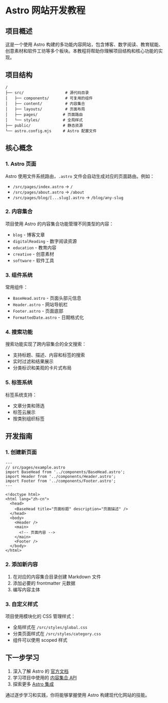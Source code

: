 # Astro 网站开发教程

## 项目概述
这是一个使用 Astro 构建的多功能内容网站，包含博客、数字阅读、教育赋能、创意素材和软件工坊等多个板块。本教程将帮助你理解项目结构和核心功能的实现。

## 项目结构

```
/
├── src/                  # 源代码目录
│   ├── components/       # 可复用的组件
│   ├── content/          # 内容集合
│   ├── layouts/          # 页面布局
│   ├── pages/           # 页面路由
│   └── styles/          # 全局样式
├── public/              # 静态资源
└── astro.config.mjs     # Astro 配置文件
```

## 核心概念

### 1. Astro 页面
Astro 使用文件系统路由，`.astro` 文件会自动生成对应的页面路由。例如：
- `/src/pages/index.astro` → `/`
- `/src/pages/about.astro` → `/about`
- `/src/pages/blog/[...slug].astro` → `/blog/any-slug`

### 2. 内容集合
项目使用 Astro 的内容集合功能管理不同类型的内容：
- `blog` - 博客文章
- `digitalReading` - 数字阅读资源
- `education` - 教育内容
- `creative` - 创意素材
- `software` - 软件工具

### 3. 组件系统
常用组件：
- `BaseHead.astro` - 页面头部元信息
- `Header.astro` - 网站导航栏
- `Footer.astro` - 页面底部
- `FormattedDate.astro` - 日期格式化

### 4. 搜索功能
搜索功能实现了跨内容集合的全文搜索：
- 支持标题、描述、内容和标签的搜索
- 实时过滤和结果展示
- 分类标识和美观的卡片式布局

### 5. 标签系统
标签系统支持：
- 文章分类和筛选
- 标签云展示
- 按类别组织标签

## 开发指南

### 1. 创建新页面
```astro
---
// src/pages/example.astro
import BaseHead from '../components/BaseHead.astro';
import Header from '../components/Header.astro';
import Footer from '../components/Footer.astro';
---

<!doctype html>
<html lang="zh-cn">
  <head>
    <BaseHead title="页面标题" description="页面描述" />
  </head>
  <body>
    <Header />
    <main>
      <!-- 页面内容 -->
    </main>
    <Footer />
  </body>
</html>
```

### 2. 添加新内容
1. 在对应的内容集合目录创建 Markdown 文件
2. 添加必要的 frontmatter 元数据
3. 编写内容主体

### 3. 自定义样式
项目使用模块化的 CSS 管理样式：
- 全局样式在 `/src/styles/global.css`
- 分类页面样式在 `/src/styles/category.css`
- 组件可以使用 scoped 样式

## 下一步学习
1. 深入了解 Astro 的 [官方文档](https://docs.astro.build)
2. 学习项目中使用的 [内容集合 API](https://docs.astro.build/en/guides/content-collections/)
3. 探索更多 [Astro 集成](https://docs.astro.build/en/guides/integrations-guide/)

通过逐步学习和实践，你将能够掌握使用 Astro 构建现代化网站的技能。